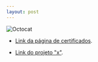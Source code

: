 ```yaml
---
layout: post
---
```

![Octocat](https://github.githubassets.com/images/icons/emoji/octocat.png)

- [Link da página de certificados](./another-page.html).





- [Link do projeto "x"]().
